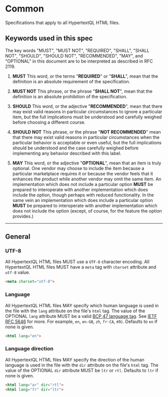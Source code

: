 # Common

Specifications that apply to all HypertextQL HTML files.

## Keywords used in this spec

The key words "MUST", "MUST NOT", "REQUIRED", "SHALL", "SHALL NOT", "SHOULD", "SHOULD NOT", "RECOMMENDED", "MAY", and "OPTIONAL" in this document are to be interpreted as described in RFC 2119.

1. **MUST** This word, or the terms "**REQUIRED**" or "**SHALL**", mean that the definition is an absolute requirement of the specification.

2. **MUST NOT** This phrase, or the phrase "**SHALL NOT**", mean that the definition is an absolute prohibition of the specification.

3. **SHOULD** This word, or the adjective "**RECOMMENDED**", mean that there may exist valid reasons in particular circumstances to ignore a particular item, but the full implications must be understood and carefully weighed before choosing a different course.

4. **SHOULD NOT** This phrase, or the phrase "**NOT RECOMMENDED**" mean that there may exist valid reasons in particular circumstances when the particular behavior is acceptable or even useful, but the full implications should be understood and the case carefully weighed before implementing any behavior described with this label.

5. **MAY** This word, or the adjective "**OPTIONAL**", mean that an item is truly optional. One vendor may choose to include the item because a particular marketplace requires it or because the vendor feels that it enhances the product while another vendor may omit the same item. An implementation which does not include a particular option **MUST** be prepared to interoperate with another implementation which does include the option, though perhaps with reduced functionality. In the same vein an implementation which does include a particular option **MUST** be prepared to interoperate with another implementation which does not include the option (except, of course, for the feature the option provides.)

---

## General

### UTF-8

All HypertextQL HTML files MUST use a `UTF-8` character encoding.
All HypertextQL HTML files MUST have a `meta` tag with `charset` attribute and `utf-8` value.

```html
<meta charset="utf-8">
```

### Language

All HypertextQL HTML files MAY specify which human language is used in the file with the `lang` attribute on the file's `html` tag.
The value of the OPTIONAL `lang` attribute MUST be a valid [BCP 47 language tag](https://developer.mozilla.org/en-US/docs/Glossary/BCP_47_language_tag).
See [IETF RFC 5646](https://datatracker.ietf.org/doc/html/rfc5646) for more.
For example, `en`, `en-GB`, `zh`, `fr-CA`, etc.
Defaults to `en` if none is given.

```html
<html lang="en">
```

### Language direction

All HypertextQL HTML files MAY specify the direction of the human language is used in the file with the `dir` attribute on the file's `html` tag.
The value of the OPTIONAL `dir` attribute MUST be `ltr` or `rtl`.
Defaults to `ltr` if none is given.

```html
<html lang="ar" dir="rtl">
<html lang="fr" dir="ltr">
```
